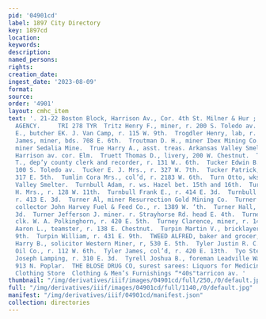 ```yaml
---
pid: '04901cd'
label: 1897 City Directory
key: 1897cd
location: 
keywords: 
description: 
named_persons: 
rights: 
creation_date: 
ingest_date: '2023-08-09'
format: 
source: 
order: '4901'
layout: cmhc_item
text: '. 21-22 Boston Block, Harrison Av., Cor. 4th St. Milner & Hur ; PIONEER INSURANCE
  AGENCY.     TRI 278 TYR  Tritz Henry F., miner, r. 200 S. Toledo av.  Troester Albert
  E., butcher EK. J. Van Camp, r. 115 W. 9th.  Trogdler Henry, lab, r. Stringtown.  Trojan
  James, miner, bds. 708 E. 6th.  Troutman D. H., miner Ibex Mining Co.  Trudgen James,
  miner Sedalia Mine.  True Harry A., asst. treas. Arkansas Valley Smelting Co., r.
  Harrison av. cor. Elm.  Truett Thomas D., livery, 200 W. Chestnut.  Tucker Edgar
  T., dep’y county clerk and recorder, r. 131 W.. 6th.  Tucker Edwin B., miner, r.
  100 S. Toledo av.  Tucker E. J. Mrs., r. 327 W. 7th.  Tucker Patrick, miner, r.
  317 E. 5th.  Tumlin Cora Mrs., col’d, r. 2183 W. 6th.  Turn Otto, wks. Arkansas
  Valley Smelter.  Turnbull Adam, r. ws. Hazel bet. 15th and 16th.  Turnbull Emily
  H. Mrs., r. 128 W. 11th.  Turnbull Frank E., r. 414 E. 3d.  Turnbull Peter B., miner,
  r. 413 E. 3d.  Turner Al, miner Resurrection Gold Mining Co.  Turner Edward J.,
  collector John Harvey Fuel & Feed Co., r. 1389 W. ‘th.  Turner Hall, 206-208 EK.
  3d.  Turner Jefferson J. miner. r. Strayhorse Rd. head E. 4th.  Turner Thomas C.,
  clk. W. A. Polkinghorn, r. 420 E. 5th.  Turney Clarence, miner, r. 145 W. Chestnut.  Turnipseed
  Aaron L., teamster, r. 138 E. Chestnut.  Turpin Martin V., bricklayer, r. 431 E.
  9th.  Turpin William, r. 431 E. 9th.  TWEED ALFRED, baker and grocer, 138 W. 2d.  Tydd
  Harry B., solicitor Western Miner, r, 530 E. 5th.  Tyler Justin R. C., cashier Continental
  Oil Co., r. 112 W. 6th.  Tyler James, col’d, r. 420 E. 13th.  Tyo Stephen A., teamster
  Joseph Lamping, r. 310 E. 3d.  Tyrell Joshua B., foreman Leadville Water Co., r.
  913 N. Poplar.  THE BLOSE DRUG CO, surest sarees: Liquors for Medicinal Use        Hayden’s
  Clothing Store  Clothing & Men’s Furnishings “*40s"tarricon av. '
thumbnail: "/img/derivatives/iiif/images/04901cd/full/250,/0/default.jpg"
full: "/img/derivatives/iiif/images/04901cd/full/1140,/0/default.jpg"
manifest: "/img/derivatives/iiif/04901cd/manifest.json"
collection: directories
---
```

